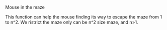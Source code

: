 Mouse in the maze 

This function can help the mouse finding its way to escape the maze from 1 to n^2. 
We ristrict the maze only can be n^2 size maze, and n>1.
